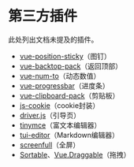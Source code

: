 # 第三方插件
此处列出文档未提及的插件。

- [vue-position-sticky](https://github.com/uncleLian/vue-position-sticky)（图钉）
- [vue-backtop-pack](https://github.com/uncleLian/vue-backTop)（返回顶部）
- [vue-num-to](https://github.com/uncleLian/vue-num-to)（动态数值）
- [vue-progressbar](https://github.com/hilongjw/vue-progressbar)（进度条）
- [vue-clipboard-pack](https://github.com/uncleLian/vue-clipboard-pack)（剪贴板）
- [js-cookie](https://github.com/js-cookie/js-cookie)（cookie封装）
- [driver.js](https://github.com/kamranahmedse/driver.js)（引导页）
- [tinymce](https://github.com/tinymce/tinymce)（富文本编辑器）
- [tui-editor](https://github.com/nhnent/tui.editor)（Markdown编辑器）
- [screenfull](https://github.com/sindresorhus/screenfull.js)（全屏）
- [Sortable](https://github.com/SortableJS/Sortable)、[Vue.Draggable](https://github.com/SortableJS/Vue.Draggable)（拖拽）

